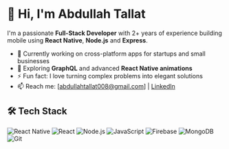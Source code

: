 # 👋 Hi, I'm Abdullah Tallat

I'm a passionate **Full-Stack Developer** with 2+ years of experience building mobile  using **React Native**, **Node.js** and **Express**.

- 🔭 Currently working on cross-platform apps for startups and small businesses  
- 🌱 Exploring **GraphQL** and advanced **React Native animations**  
- ⚡ Fun fact: I love turning complex problems into elegant solutions  
- 📫 Reach me: [abdullahtallat008@gmail.com] | [LinkedIn]([https://linkedin.com/in/yourprofile](http://www.linkedin.com/in/abdullah-tallat008))

## 🛠 Tech Stack

![React Native](https://img.shields.io/badge/-React_Native-61DAFB?style=flat&logo=react&logoColor=white)
![React](https://img.shields.io/badge/-React-61DAFB?style=flat&logo=react)
![Node.js](https://img.shields.io/badge/-Node.js-339933?style=flat&logo=node.js&logoColor=white)
![JavaScript](https://img.shields.io/badge/-JavaScript-F7DF1E?style=flat&logo=javascript&logoColor=black)
![Firebase](https://img.shields.io/badge/-Firebase-FFCA28?style=flat&logo=firebase&logoColor=black)
![MongoDB](https://img.shields.io/badge/-MongoDB-47A248?style=flat&logo=mongodb&logoColor=white)
![Git](https://img.shields.io/badge/-Git-F05032?style=flat&logo=git&logoColor=white)
